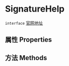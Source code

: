# SignatureHelp
`interface` [官网地址](https://microsoft.github.io/monaco-editor/docs.html#interfaces/languages.SignatureHelp.html)
## 属性 Properties
## 方法 Methods

